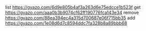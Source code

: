 list https://gyazo.com/6d9e805b4af3a263d6e75edcce1b523f
get https://gyazo.com/aaa0b3b9074cf62ff190776fca143e34
remove  https://gyazo.com/88ea394ec4a315d700687e06f715bb35
add https://gyazo.com/1e08d6d7c8594ddc7fa328b8a89bbb68
